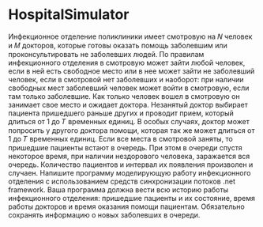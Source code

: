 ﻿# HospitalSimulator

  Инфекционное отделение поликлиники имеет смотровую на 𝑁 человек и 𝑀 докторов, которые готовы оказать помощь заболевшим или проконсультировать не заболевших людей. По правилам инфекционного отделения в смотровую может зайти любой человек, если в ней есть свободное место или в нее может зайти не заболевший человек, если в смотровой нет заболевших и наоборот: при наличии свободных мест заболевший человек может войти в смотровую, если там только заболевшие. Как только человек вошел в смотровую он занимает свое место и ожидает доктора. Незанятый доктор выбирает пациента пришедшего раньше других и проводит прием, который длиться от 1 до 𝑇 временных единиц. В особых случаях, доктор может попросить у другого доктора помощи, которая так же может длиться от 1 до 𝑇 временных единиц.  Если все места в смотровой заняты, то пришедшие пациенты встают в очередь. При этом в очереди спустя некоторое время, при наличии нездорового человека, заражается вся очередь. Количество пациентов и интервал их появления произволен и случаен. Напишите программу моделирующую работу инфекционного отделения с использованием средств синхронизации потоков .net framework. Ваша программа должна вести всю историю работы инфекционного отделения: пришедшие пациенты и их состояние, время работы докторов и время оказания помощи пациентам.  Обязательно сохранять информацию о новых заболевших в очереди.  
